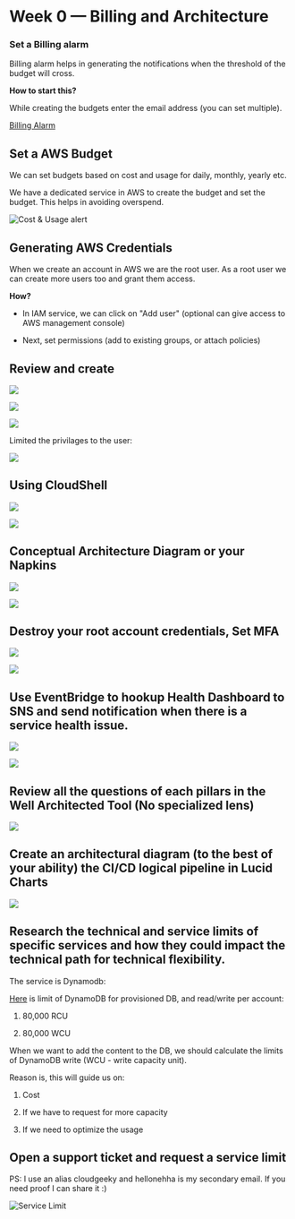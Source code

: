 # Week 0 — Billing and Architecture

### Set a Billing alarm

Billing alarm helps in generating the notifications when the threshold of the budget will cross.

**How to start this?**

While creating the budgets enter the email address (you can set multiple).

[Billing Alarm](./assets/budget-alarm.png)

## Set a AWS Budget

We can set budgets based on cost and usage for daily, monthly, yearly etc.

We have a dedicated service in AWS to create the budget and set the budget. This helps in avoiding overspend.

![Cost & Usage alert](./assets/aws-budget.png)

## Generating AWS Credentials

When we create an account in AWS we are the root user. As a root user we can create more users too and grant them access.

**How?**

- In IAM service, we can click on "Add user" (optional can give access to AWS management console)

- Next, set permissions (add to existing groups, or attach policies)

## Review and create

![](./assets/credintials.png)

![](./assets/user.jpg)

![](./assets/user-2.jpg)

Limited the privilages to the user:

![](./assets/user-3.jpg)

## Using CloudShell 

![](./assets/cloudshell.jpg)

![](./assets/cloudshell-prompt.jpg)

## Conceptual Architecture Diagram or your Napkins

![](./assets/napkin-design.png)

![](./assets/lucid.png)

## Destroy your root account credentials, Set MFA
  
  ![](./assets/role.jpg)

  ![](./assets/role-1.jpg)

## Use EventBridge to hookup Health Dashboard to SNS and send notification when there is a service health issue.

![](./assets/event-bridge-1.png)

![](./assets/event-bridge-2.png)

## Review all the questions of each pillars in the Well Architected Tool (No specialized lens)

![](./assets/aws-architeture.png)

## Create an architectural diagram (to the best of your ability) the CI/CD logical pipeline in Lucid Charts

![](./assets/ci-cd.png)

## Research the technical and service limits of specific services and how they could impact the technical path for technical flexibility.

The service is Dynamodb:

[Here](https://docs.aws.amazon.com/amazondynamodb/latest/developerguide/ServiceQuotas.html#default-limits-throughput-capacity-modes) is limit of DynamoDB for provisioned DB, and read/write per account: 

1. 80,000 RCU

2. 80,000 WCU

When we want to add the content to the DB, we should calculate the limits of DynamoDB write (WCU - write capacity unit).

Reason is, this will guide us on:

1. Cost

2. If we have to request for more capacity

3. If we need to optimize the usage

## Open a support ticket and request a service limit

PS: I use an alias cloudgeeky and hellonehha is my secondary email. If you need proof I can share it :)

![Service Limit](./assets/service-limit.jpg)